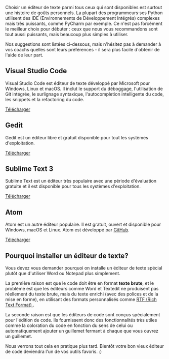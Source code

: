 Choisir un éditeur de texte parmi tous ceux qui sont disponibles est surtout une histoire de goûts personnels. La plupart des programmeurs·ses Python utilisent des IDE (Environnements de Développement Intégrés) complexes mais très puissants, comme PyCharm par exemple. Ce n'est pas forcément le meilleur choix pour débuter : ceux que nous vous recommandons sont tout aussi puissants, mais beaucoup plus simples à utiliser.

Nos suggestions sont listées ci-dessous, mais n'hésitez pas à demander à vos coachs quelles sont leurs préférences - il sera plus facile d'obtenir de l'aide de leur part.

## Visual Studio Code

Visual Studio Code est éditeur de texte développé par Microsoft pour Windows, Linux et macOS. Il inclut le support du déboggage, l'utilisation de Git intégrée, le surlignage syntaxique, l'autocompletion intelligente du code, les snippets et la refactoring du code.

[Télécharger](https://code.visualstudio.com/)

## Gedit

Gedit est un éditeur libre et gratuit disponible pour tout les systèmes d'exploitation.

[Télécharger](https://wiki.gnome.org/Apps/Gedit#Download)

## Sublime Text 3

Sublime Text est un éditeur très populaire avec une période d'évaluation gratuite et il est disponible pour tous les systèmes d'exploitation.

[Télécharger](https://www.sublimetext.com/3)

## Atom

Atom est un autre éditeur populaire. Il est gratuit, ouvert et disponible pour Windows, macOS et Linux. Atom est développé par [GitHub](https://github.com/).

[Télécharger](https://atom.io/)

## Pourquoi installer un éditeur de texte?

Vous devez vous demander pourquoi on installe un éditeur de texte spécial plutôt que d'utiliser Word ou Notepad plus simplement.

La première raison est que le code doit être en format **texte brute**, et le problème est que les éditeurs comme Word et Textedit ne produisent pas réellement du texte brute, mais du texte enrichi (avec des polices et de la mise en forme), en utilisant des formats personnalisés comme [ RTF (Rich Text Format) ](https://en.wikipedia.org/wiki/Rich_Text_Format).

La seconde raison est que les éditeurs de code sont conçus spécialement pour l'édition de code. Ils fournissent donc des fonctionnalités très utiles comme la coloration du code en fonction du sens de celui ou automatiquement ajouter un guillemet fermant à chaque que vous ouvrez un guillemet.

Nous verrons tout cela en pratique plus tard. Bientôt votre bon vieux éditeur de code deviendra l'un de vos outils favoris. :)